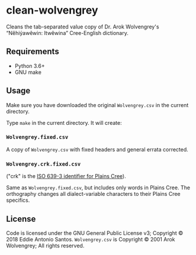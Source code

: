 clean-wolvengrey
================

Cleans the tab-separated value copy of Dr. Arok Wolvengrey's
“Nêhiýawêwin: Itwêwina” Cree-English dictionary.

Requirements
------------

 - Python 3.6+
 - GNU make

Usage
-----

Make sure you have downloaded the original `Wolvengrey.csv` in the
current directory.

Type `make` in the current directory. It will create:

### `Wolvengrey.fixed.csv`

A copy of `Wolvengrey.csv` with fixed headers and general errata
corrected.

### `Wolvengrey.crk.fixed.csv`

("crk" is the [ISO 639-3 identifier for Plains Cree](https://iso639-3.sil.org/code/crk)).

Same as `Wolvengrey.fixed.csv`, but includes only words in Plains Cree.
The orthography changes all dialect-variable characters to their Plains
Cree specifics.


License
-------

Code is licensed under the GNU General Public License v3;
Copyright © 2018 Eddie Antonio Santos.
`Wolvengrey.csv` is Copyright © 2001 Arok Wolvengrey;
All rights reserved.
